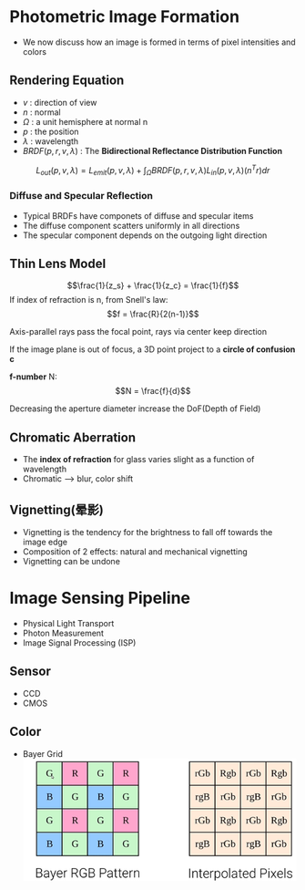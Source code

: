 # Photometric Image Formation
- We now discuss how an image is formed in terms of pixel intensities and colors

## Rendering Equation
- $v$ : direction of view
- $n$ : normal
- $\Omega$ : a unit hemisphere at normal n
- $p$ : the position
- $\lambda$ : wavelength
- $BRDF(p,r,v,\lambda)$ : The __Bidirectional Reflectance Distribution Function__

$$L_{out}(p,v,\lambda) = L_{emit}(p,v,\lambda) + \int_{\Omega} BRDF(p,r,v,\lambda)L_{in}(p,v,\lambda)(n^T r)dr$$

### Diffuse and Specular Reflection
- Typical BRDFs have componets of diffuse and specular items
- The diffuse component  scatters uniformly in all directions
- The specular component depends on the outgoing light direction

## Thin Lens Model
$$\frac{1}{z_s} + \frac{1}{z_c} = \frac{1}{f}$$
If index of refraction is n, from Snell's law:
$$f = \frac{R}{2(n-1)}$$

Axis-parallel rays pass the focal point, rays via center keep direction

If the image plane is out of focus, a 3D point project to a __circle of confusion c__

__f-number__ N:
$$N = \frac{f}{d}$$

Decreasing the aperture diameter increase the DoF(Depth of Field)

## Chromatic Aberration
- The __index of refraction__ for glass varies slight as a function of wavelength
- Chromatic --> blur, color shift

## Vignetting(晕影)
- Vignetting is the tendency for the brightness to fall off towards the image edge
- Composition of 2 effects: natural and mechanical vignetting
- Vignetting can be undone

# Image Sensing Pipeline
- Physical Light Transport
- Photon Measurement
- Image Signal Processing (ISP)

## Sensor
- CCD
- CMOS

## Color
- Bayer Grid
![ColorArray](pic\ColorArray.png "ColorArray") 
